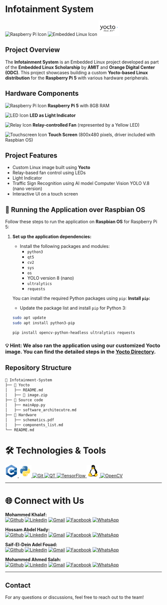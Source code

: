 # Infotainment System

![Raspberry Pi Icon](https://img.icons8.com/color/48/000000/raspberry-pi.png) ![Embedded Linux Icon](https://img.icons8.com/color/48/000000/linux.png) ![Yocto Project Icon](./images/Yocto-Project.png)

## Project Overview
The **Infotainment System** is an Embedded Linux project developed as part of the **Embedded Linux Scholarship** by **AMIT** and **Orange Digital Center (ODC)**. This project showcases building a custom **Yocto-based Linux distribution** for the **Raspberry Pi 5** with various hardware peripherals.

## Hardware Components
![Raspberry Pi Icon](https://img.icons8.com/color/48/000000/raspberry-pi.png) **Raspberry Pi 5** with 8GB RAM
  
![LED Icon](https://img.icons8.com/color/48/000000/led-diode.png) **LED as Light Indicator**

![Relay Icon](https://img.icons8.com/fluency/48/000000/relay.png) **Relay-controlled Fan** (represented by a Yellow LED)

![Touchscreen Icon](https://img.icons8.com/color/48/000000/touchscreen-smartphone.png) **Touch Screen** (800x480 pixels, driver included with Raspbian OS)

## Project Features
- Custom Linux image built using **Yocto**
- Relay-based fan control using LEDs
- Light Indicator
- Traffic Sign Recognition using AI model Computer Vision YOLO V.8 (nano version)
- Interactive UI on a touch screen

## 🚀 Running the Application over Raspbian OS  
Follow these steps to run the application on **Raspbian OS** for Raspberry Pi 5:  

1. **Set up the application dependencies:**  
   - Install the following packages and modules:
     - `python3`
     - `qt5`
     - `cv2`
     - `sys`
     - `os`
     - YOLO version 8 (nano)
     - `ultralytics`
     - `requests`  
   
   You can install the required Python packages using `pip`:
   **Install `pip`:**  
   - Update the package list and install `pip` for Python 3:
   ```bash
   sudo apt update
   sudo apt install python3-pip
   ```
   ```bash
   pip install opencv-python-headless ultralytics requests
   ```

### 💡 Hint: We also ran the application using our **customized Yocto image**. You can find the detailed steps in the [Yocto Directory](#repository-structure).  

## Repository Structure
```
📂 Infotainment-System
├── 📁 Yocto
│   ├── README.md
│   ├── 📁 image.zip
├── 📁 Source code
│   ├── mainApp.py
│   ├── software_architecutre.md
├── 📁 Hardware
│   ├── schematics.pdf
│   ├── components_list.md
└── README.md
```

# 🛠️ Technologies & Tools  
<p align="left">
  <a href="https://www.w3schools.com/cpp/" target="_blank">
    <img src="https://raw.githubusercontent.com/devicons/devicon/master/icons/cplusplus/cplusplus-original.svg" alt="C++" width="40" height="40"/>
  </a>
  <a href="https://www.python.org" target="_blank">
    <img src="https://raw.githubusercontent.com/devicons/devicon/master/icons/python/python-original.svg" alt="Python" width="40" height="40"/>
  </a>
  <a href="https://git-scm.com/" target="_blank">
    <img src="https://www.vectorlogo.zone/logos/git-scm/git-scm-icon.svg" alt="Git" width="40" height="40"/>
  </a>
  <a href="https://www.qt.io/" target="_blank">
    <img src="https://upload.wikimedia.org/wikipedia/commons/0/0b/Qt_logo_2016.svg" alt="QT" width="40" height="40"/>
  </a>
  <a href="https://www.tensorflow.org" target="_blank">
    <img src="https://www.vectorlogo.zone/logos/tensorflow/tensorflow-icon.svg" alt="TensorFlow" width="40" height="40"/>
  </a>
 <a href="https://www.linux.org/" target="_blank">
    <img src="https://raw.githubusercontent.com/devicons/devicon/master/icons/linux/linux-original.svg" alt="Linux" width="40" height="40"/>
  </a>
  <a href="https://opencv.org/" target="_blank">
    <img src="https://www.vectorlogo.zone/logos/opencv/opencv-icon.svg" alt="OpenCV" width="40" height="40"/>
  </a>
</p>

---

# 🌐 Connect with Us
**Mohammed Khalaf:**  
[![Github](https://img.shields.io/badge/-Github-000?style=flat&logo=Github&logoColor=white)](https://github.com/mohammedkh97)  [![Linkedin](https://img.shields.io/badge/-LinkedIn-blue?style=flat&logo=Linkedin&logoColor=white)](https://linkedin.com/in/mohammed-khalaf97)  [![Gmail](https://img.shields.io/badge/-Gmail-c14438?style=flat&logo=Gmail&logoColor=white)](mailto:Mohamedkhalaf20172020@gmail.com)  [![Facebook](https://img.shields.io/badge/-Facebook-1877F2?style=flat&logo=facebook&logoColor=white)](https://www.facebook.com//groups/1241072483656472)  [![WhatsApp](https://img.shields.io/badge/-WhatsApp-25D366?style=flat&logo=whatsapp&logoColor=white)](https://wa.me/+201022508443)  

**Hossam Abdel Hady:**  
[![Github](https://img.shields.io/badge/-Github-000?style=flat&logo=Github&logoColor=white)](https://github.com/hossam-yaser)  [![Linkedin](https://img.shields.io/badge/-LinkedIn-blue?style=flat&logo=Linkedin&logoColor=white)](https://linkedin.com/in/hossam-yasser-abdelhady)  [![Gmail](https://img.shields.io/badge/-Gmail-c14438?style=flat&logo=Gmail&logoColor=white)](mailto:hossamabdelhady000@gmail.com) [![Facebook](https://img.shields.io/badge/-Facebook-1877F2?style=flat&logo=facebook&logoColor=white)](https://www.facebook.com/Mr.Oscar.132)  [![WhatsApp](https://img.shields.io/badge/-WhatsApp-25D366?style=flat&logo=whatsapp&logoColor=white)](https://wa.me/+201112741722)  

**Saif-El-Dein Adel Fouad:**  
[![Github](https://img.shields.io/badge/-Github-000?style=flat&logo=Github&logoColor=white)](https://github.com/mohammedkh97)  [![Linkedin](https://img.shields.io/badge/-LinkedIn-blue?style=flat&logo=Linkedin&logoColor=white)](https://linkedin.com/in/mohammed-khalaf97)  [![Gmail](https://img.shields.io/badge/-Gmail-c14438?style=flat&logo=Gmail&logoColor=white)](mailto:Mohamedkhalaf20172020@gmail.com)  [![Facebook](https://img.shields.io/badge/-Facebook-1877F2?style=flat&logo=facebook&logoColor=white)](https://www.facebook.com//groups/1241072483656472)  [![WhatsApp](https://img.shields.io/badge/-WhatsApp-25D366?style=flat&logo=whatsapp&logoColor=white)](https://wa.me/+201002514819)  

**Mohammed Ahmed Salah:**  
[![Github](https://img.shields.io/badge/-Github-000?style=flat&logo=Github&logoColor=white)](https://github.com/mohammedkh97)  [![Linkedin](https://img.shields.io/badge/-LinkedIn-blue?style=flat&logo=Linkedin&logoColor=white)](https://linkedin.com/in/mohammed-khalaf97)  [![Gmail](https://img.shields.io/badge/-Gmail-c14438?style=flat&logo=Gmail&logoColor=white)](mailto:Mohamedkhalaf20172020@gmail.com)  [![Facebook](https://img.shields.io/badge/-Facebook-1877F2?style=flat&logo=facebook&logoColor=white)](https://www.facebook.com//groups/1241072483656472)  [![WhatsApp](https://img.shields.io/badge/-WhatsApp-25D366?style=flat&logo=whatsapp&logoColor=white)](https://wa.me/+201154558544)  

---


## Contact
For any questions or discussions, feel free to reach out to the team!

